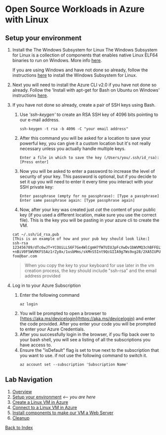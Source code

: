 # Open Source Workloads in Azure with Linux
## Setup your environment

1. Install the The Windows Subsystem for Linux
The Windows Subsystem for Linux is a collection of components that enables native Linux ELF64 binaries to run on Windows. More info [here](https://blogs.msdn.microsoft.com/wsl/2016/04/22/windows-subsystem-for-linux-overview/).

    If you are using Windows and have not done so already, follow the instructions [here](https://msdn.microsoft.com/en-us/commandline/wsl/install_guide) to install the Windows Subsystem for Linux. 

1. Next you will need to install the Azure CLI v2.0 if you have not done so already. Follow the 'Install with apt-get for Bash on Ubuntu on Windows' instructions [here](https://docs.microsoft.com/en-us/cli/azure/install-azure-cli?view=azure-cli-latest#install-on-windows).

1. If you have not done so already, create a pair of SSH keys using Bash.
    1. Use *'ssh-keygen'* to create an RSA SSH key of 4096 bits pointing to our e-mail address.
    
        ```
        ssh-keygen -t rsa -b 4096 -C "your email address"
        ```
    
    1. After this command you will be asked for a location to save your powerful key, you can give it a custom location but it's not really necessary unless you actually handle multiple keys.
    
        ```
        Enter a file in which to save the key (/Users/you/.ssh/id_rsa): [Press enter]
        ```
    
    1. Now you will be asked to enter a password to increase the level of security of your key. This password is optional, but if you decide to set it up you will need to enter it every time you interact with your SSH private key:
    
        ```
        Enter passphrase (empty for no passphrase): [Type a passphrase]
        Enter same passphrase again: [Type passphrase again]
        ```
    
    1. Now, after your key was created just *cat* the content of your public key (if you used a different location, make sure you use the correct file). This is the key you will be pasting in your azure cli to create the VM.
    
    ```Shell
    cat ~/.ssh/id_rsa.pub
    [This is an example of how and your pub key should look like:]
    ssh-rsa 123456789/dTc6wJT+YCOUiLLS6F7Ge4WlCgmH7fW7UIUJpFcXwDv1bWVMQ3chBFFELWEhEjCqX7HAVoSjEF8oAwM0Ik5p6y66J420eeOGBLHkyV    +nBiV0F5WVRKFS5Az1rZy8x/1usbMms/skMnS5Int9QcGIIA9g7Ws9xg28/2XA5IUPUZ0kIKbuSv7bAIqrHaH7WXzUeLeOjUIeW34d9WO52kNqiITjyW1D7kThXKtgS9Y5TEie5MuP8plzz+mBID59EFmdEhBK7QquuT6axXXXXXXXXXXXXXZ1rvoysOHxhDvzVWRuc623pV8PPjiBHiu1Y1T foo@bar.com
    ```
    > When you copy the key to your keyboard for use later in the vm creation process, the key should include "ssh-rsa" and the email address provided
1. Log in to your Azure Subscription
    1. Enter the following command
        ```
        az login
        ```
    1. You will be prompted to open a browser to [https://aka.ms/devicelogin](https://aka.ms/devicelogin) and enter the code provided. After you enter your code you will be prompted to enter your Azure Credentials. 
    1. After you successfully login in the browser, if you flip back over to your bash shell, you will see a listing of all the subscriptions you have access to.
    1. Ensure the "isDefault" flag is set to true next to the subscription that you want to use. if not use the following command to switch it. 
        ```
        az account set --subscription 'Subscription Name'
        ```

## Lab Navigation
1. [Overview](./)
1. [Setup your environment](./step01.html) *<-- you are here*
1. [Create a Linux VM in Azure](./step02.html)
1. [Connect to a Linux VM in Azure](./step03.html)
1. [Install components to make our VM a Web Server](./step04.html)
1. [Cleanup](./step05.html)

[Back to Index](../index.html)        